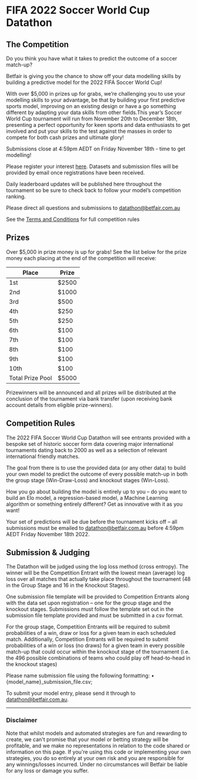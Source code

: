 # FIFA 2022 Soccer World Cup Datathon

## The Competition

Do you think you have what it takes to predict the outcome of a soccer match-up?

Betfair is giving you the chance to show off your data modelling skills by building a predictive model for the 2022 FIFA Soccer World Cup!

With over $5,000 in prizes up for grabs, we’re challenging you to use your modelling skills to your advantage, be that by building your first predictive sports model, improving on an existing design or have a go something different by adapting your data skills from other fields.This year’s Soccer World Cup tournament will run from November 20th to December 18th, presenting a perfect opportunity for keen sports and data enthusiasts to get involved and put your skills to the test against the masses in order to compete for both cash prizes and ultimate glory!

Submissions close at 4:59pm AEDT on Friday November 18th - time to get modelling! 

Please register your interest [here](https://docs.google.com/forms/d/1ApCKQ-NkwNx4OeCyc1yBH667YinZTfNSWjOJqgJdVnM). Datasets and submission files will be provided by email once registrations have been received.

Daily leaderboard updates will be published here throughout the tournament so be sure to check back to follow your model’s competition ranking.

Please direct all questions and submissions to [datathon@betfair.com.au](mailto:datathon@betfair.com.au)


See the [Terms and Conditions](/modelling/assets/Betfair_TCs_2022_Datathon.pdf) for full competition rules


## Prizes

Over $5,000 in prize money is up for grabs!
See the list below for the prize money each placing at the end of the competition will receive:

| Place | Prize
---|---
1st | $2500
2nd | $1000
3rd | $500
4th | $250
5th | $250
6th | $100
7th | $100
8th | $100
9th | $100
10th | $100
Total Prize Pool | $5000

Prizewinners will be announced and all prizes will be distributed at the conclusion of the tournament via bank transfer (upon receiving bank account details from eligible prize-winners).

## Competition Rules

The 2022 FIFA Soccer World Cup Datathon will see entrants provided with a bespoke set of historic soccer form data covering major international tournaments dating back to 2000 as well as a selection of relevant international friendly matches.

The goal from there is to use the provided data (or any other data) to build your own model to predict the outcome of every possible match-up in both the group stage (Win-Draw-Loss) and knockout stages (Win-Loss).

How you go about building the model is entirely up to you – do you want to build an Elo model, a regression-based model, a Machine Learning algorithm or something entirely different? Get as innovative with it as you want!

Your set of predictions will be due before the tournament kicks off – all submissions must be emailed to [datathon@betfair.com.au](mailto:datathon@betfair.com.au) before 4:59pm AEDT Friday November 18th 2022.

## Submission & Judging

The Datathon will be judged using the log loss method (cross entropy). The winner will be the Competition Entrant with the lowest mean (average) log loss over all matches that actually take place throughout the tournament (48 in the Group Stage and 16 in the Knockout Stages).

One submission file template will be provided to Competition Entrants along with the data set upon registration – one for the group stage and the knockout stages. Submissions must follow the template set out in the submission file template provided and must be submitted in a csv format.

For the group stage, Competition Entrants will be required to submit probabilities of a win, draw or loss for a given team in each scheduled match.
Additionally, Competition Entrants will be required to submit probabilities of a win or loss (no draws) for a given team in every possible match-up that could occur within the knockout stage of the tournament (i.e. the 496 possible combinations of teams who could play off head-to-head in the knockout stages)

Please name submission file using the following formatting:
•	{model_name}_submission_file.csv; 

To submit your model entry, please send it through to [datathon@betfair.com.au](mailto:datathon@betfair.com.au).

--- 
### Disclaimer

Note that whilst models and automated strategies are fun and rewarding to create, we can't promise that your model or betting strategy will be profitable, and we make no representations in relation to the code shared or information on this page. If you're using this code or implementing your own strategies, you do so entirely at your own risk and you are responsible for any winnings/losses incurred. Under no circumstances will Betfair be liable for any loss or damage you suffer.